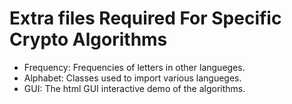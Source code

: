 Extra files Required For Specific Crypto Algorithms
===================================================

- Frequency: Frequencies of letters in other langueges. 
- Alphabet: Classes used to import various langueges. 
- GUI: The html GUI interactive demo of the algorithms.
